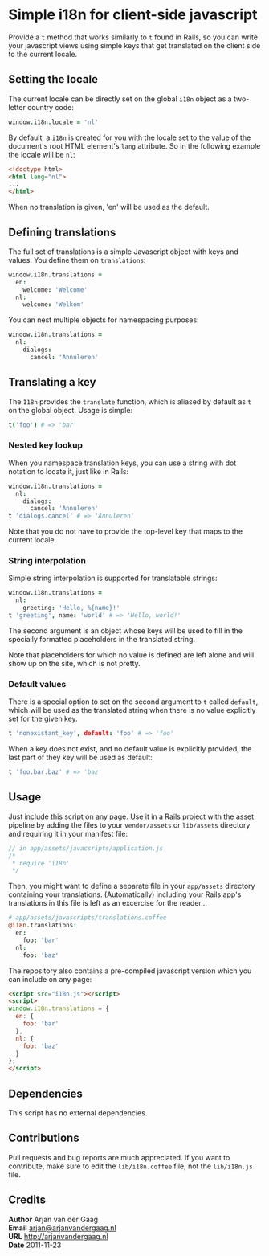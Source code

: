 # Simple i18n for client-side javascript

Provide a `t` method that works similarly to `t` found in Rails, so you can
write your javascript views using simple keys that get translated on the
client side to the current locale.

## Setting the locale

The current locale can be directly set on the global `i18n` object as a
two-letter country code:

```coffee
window.i18n.locale = 'nl'
```

By default, a `i18n` is created for you with the locale set to the value of
the document's root HTML element's `lang` attribute. So in the following
example the locale will be `nl`:

```html
<!doctype html>
<html lang="nl">
...
</html>
```

When no translation is given, 'en' will be used as the default.

## Defining translations

The full set of translations is a simple Javascript object with keys and
values.  You define them on `translations`:

```coffee
window.i18n.translations =
  en:
    welcome: 'Welcome'
  nl:
    welcome: 'Welkom'
```

You can nest multiple objects for namespacing purposes:

```coffee
window.i18n.translations =
  nl:
    dialogs:
      cancel: 'Annuleren'
```

## Translating a key

The `I18n` provides the `translate` function, which is aliased by default as
`t` on the global object. Usage is simple:

``` coffee
t('foo') # => 'bar'
```

### Nested key lookup

When you namespace translation keys, you can use a string with dot notation
to locate it, just like in Rails:

```coffee
window.i18n.translations = 
  nl:
    dialogs:
      cancel: 'Annuleren'
t 'dialogs.cancel' # => 'Annuleren'
```

Note that you do not have to provide the top-level key that maps to the
current locale.

### String interpolation

Simple string interpolation is supported for translatable strings:

```coffee
window.i18n.translations =
  nl:
    greeting: 'Hello, %{name}!'
t 'greeting', name: 'world' # => 'Hello, world!'
```

The second argument is an object whose keys will be used to fill in the
specially formatted placeholders in the translated string.

Note that placeholders for which no value is defined are left alone and will
show up on the site, which is not pretty.

### Default values

There is a special option to set on the second argument to `t` called
`default`, which will be used as the translated string when there is no value
explicitly set for the given key.

```coffee
t 'nonexistant_key', default: 'foo' # => 'foo'
```

When a key does not exist, and no default value is explicitly provided, the
last part of they key will be used as default:

```coffee
t 'foo.bar.baz' # => 'baz'
```

## Usage

Just include this script on any page. Use it in a Rails project with the
asset pipeline by adding the files to your `vendor/assets` or `lib/assets`
directory and requiring it in your manifest file:

```js
// in app/assets/javacsripts/application.js
/*
 * require 'i18n'
 */
```

Then, you might want to define a separate file in your `app/assets` directory
containing your translations. (Automatically) including your Rails app's
translations in this file is left as an excercise for the reader...

```coffee
# app/assets/javascripts/translations.coffee
@i18n.translations:
  en:
    foo: 'bar'
  nl:
    foo: 'baz'
```

The repository also contains a pre-compiled javascript version which you can
include on any page:

```html
<script src="i18n.js"></script>
<script>
window.i18n.translations = {
  en: {
    foo: 'bar'
  },
  nl: {
    foo: 'baz'
  }
};
</script>
```

## Dependencies

This script has no external dependencies.

## Contributions

Pull requests and bug reports are much appreciated. If you want to contribute,
make sure to edit the `lib/i18n.coffee` file, not the `lib/i18n.js` file.

## Credits

**Author** Arjan van der Gaag  
**Email** <arjan@arjanvandergaag.nl>  
**URL** <http://arjanvandergaag.nl>  
**Date**   2011-11-23
